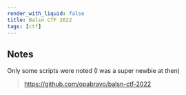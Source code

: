 ```yaml
---
render_with_liquid: false
title: Balsn CTF 2022
tags: [ctf]
---
```




## Notes

Only some scripts were noted (I was a super newbie at then)

> https://github.com/opabravo/balsn-ctf-2022